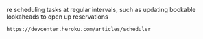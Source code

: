 
re scheduling tasks at regular intervals, such as updating bookable lookaheads to open up reservations 

	https://devcenter.heroku.com/articles/scheduler